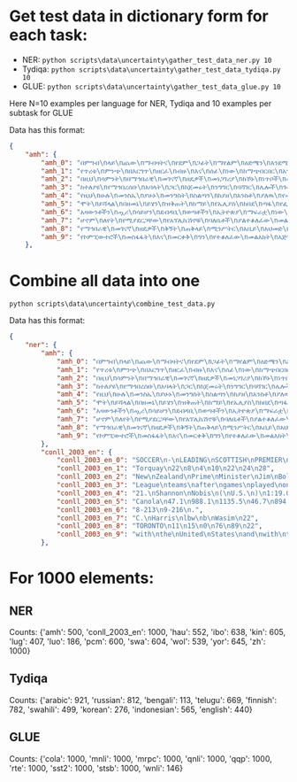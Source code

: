 # Get test data in dictionary form for each task:
- NER: `python scripts\data\uncertainty\gather_test_data_ner.py 10`
- Tydiqa: `python scripts\data\uncertainty\gather_test_data_tydiqa.py 10`
- GLUE: `python scripts\data\uncertainty\gather_test_data_glue.py 10`

Here N=10 examples per language for NER, Tydiqa and 10 examples per subtask for GLUE

Data has this format:

```json
{
    "amh": {
        "amh_0": "በምግብ\nላይ\nጨው\nማብዛትና\nየደም\nጋፊት\nማየልም\nዕድሜን\nእንደሚያሳጥሩ\nየሚያጠራጥር\nአልሆነም\n።",
        "amh_1": "የጥረቱ\nምንጭ\nበእርግጥ\nዘርፈ\nብዙ\nእና\nሰፊ\nነው\nከማጭበርበር\nአንስቶ\nየፖለቲካ\nተልዕኮ\nእስከ\nማስፈጸም\nሊደርስ\nይችላል\n።",
        "amh_2": "በዚህ\nሳምንት\nበማኅበራዊ\nመገናኛ\nዘዴዎች\nመነጋገሪያ\nከኾኑ\nነጥቦች\nመካከል\nአራት\nጉዳዮች\nጎልተው\nወጥተዋል\n።",
        "amh_3": "ከተለያዩ\nየማኅበረሰቡ\nአባላት\nጋር\nከጀመሩት\nንግግር\nባሻገር\nሌሎች\nጉዳዮችን\nለመመልከት\nጊዜ\nያስፈልጋቸዋል\nሲሉ\nየሚሞግቱም\nአሉ\n።",
        "amh_4": "የዚህ\nሁሉ\nመንስኤ\nያሁኑ\nመንግስት\nስልጣን\nከያዘ\nአንስቶ\nያለዉ\nየመልካም\nአስተዳደር\nብልሹነት\nነዉ\nሲሉ\nአቶ\nኝካዉ\nኦቻላ\nያስረዳሉ\n።",
        "amh_5": "ሞት\nይሻላል\nበዘመኔ\nይሄን\nዝቅጠት\nከማይ\nየኤሊያስ\nከበደ\nጣፋ\nየፌስቡክ\nመልእክት\nነው\n።",
        "amh_6": "አዛውንቶችን\nጧሪ\nሳይሆን\nደብዳቢ\nወጣቶችን\nኢትዮጵያ\nማፍራቷ\nነው\nልብ\nየሚሰብረው\nየሚል\nመልእክት\nትዊተር\nገጿ\nላይ\nአስፍራለች\n።",
        "amh_7": "ሆኖም\nለየት\nየሚያደርጋቸው\nየአፕሊኬሽኖቹ\nባለቤቶች\nያልተቆለፈው\nመልእክት\nየሰነድ\nማከማቻ\nቋታቸ\nውስጥ\nመገኘቱ\nነው\n።",
        "amh_8": "የማኅበራዊ\nመገናኛ\nዘዴዎች\nቅኝት\nጠቅላይ\nሚንሥትር\nአቢይ\nአህመድ\nየአምቦ\nጉብኝት\nእና\nየኅብረተሰቡ\nየለውጥ\nተማጽኖን\nይዳስሳል\n።",
        "amh_9": "የኮምፒውተሮች\nመስፋፋት\nእና\nመርቀቅ\nግን\nየተቆለፈው\nመልእክት\nእጅግ\nውስብስብ\nእንዲሆን\nእና\nበቀላሉ\nእንዳይፈታ\nለማድረግ\nአግዘዋል\n።"
    },
```

# Combine all data into one

`python scripts\data\uncertainty\combine_test_data.py`

Data has this format:

```json
{
    "ner": {
        "amh": {
            "amh_0": "በምግብ\nላይ\nጨው\nማብዛትና\nየደም\nጋፊት\nማየልም\nዕድሜን\nእንደሚያሳጥሩ\nየሚያጠራጥር\nአልሆነም\n።",
            "amh_1": "የጥረቱ\nምንጭ\nበእርግጥ\nዘርፈ\nብዙ\nእና\nሰፊ\nነው\nከማጭበርበር\nአንስቶ\nየፖለቲካ\nተልዕኮ\nእስከ\nማስፈጸም\nሊደርስ\nይችላል\n።",
            "amh_2": "በዚህ\nሳምንት\nበማኅበራዊ\nመገናኛ\nዘዴዎች\nመነጋገሪያ\nከኾኑ\nነጥቦች\nመካከል\nአራት\nጉዳዮች\nጎልተው\nወጥተዋል\n።",
            "amh_3": "ከተለያዩ\nየማኅበረሰቡ\nአባላት\nጋር\nከጀመሩት\nንግግር\nባሻገር\nሌሎች\nጉዳዮችን\nለመመልከት\nጊዜ\nያስፈልጋቸዋል\nሲሉ\nየሚሞግቱም\nአሉ\n።",
            "amh_4": "የዚህ\nሁሉ\nመንስኤ\nያሁኑ\nመንግስት\nስልጣን\nከያዘ\nአንስቶ\nያለዉ\nየመልካም\nአስተዳደር\nብልሹነት\nነዉ\nሲሉ\nአቶ\nኝካዉ\nኦቻላ\nያስረዳሉ\n።",
            "amh_5": "ሞት\nይሻላል\nበዘመኔ\nይሄን\nዝቅጠት\nከማይ\nየኤሊያስ\nከበደ\nጣፋ\nየፌስቡክ\nመልእክት\nነው\n።",
            "amh_6": "አዛውንቶችን\nጧሪ\nሳይሆን\nደብዳቢ\nወጣቶችን\nኢትዮጵያ\nማፍራቷ\nነው\nልብ\nየሚሰብረው\nየሚል\nመልእክት\nትዊተር\nገጿ\nላይ\nአስፍራለች\n።",
            "amh_7": "ሆኖም\nለየት\nየሚያደርጋቸው\nየአፕሊኬሽኖቹ\nባለቤቶች\nያልተቆለፈው\nመልእክት\nየሰነድ\nማከማቻ\nቋታቸ\nውስጥ\nመገኘቱ\nነው\n።",
            "amh_8": "የማኅበራዊ\nመገናኛ\nዘዴዎች\nቅኝት\nጠቅላይ\nሚንሥትር\nአቢይ\nአህመድ\nየአምቦ\nጉብኝት\nእና\nየኅብረተሰቡ\nየለውጥ\nተማጽኖን\nይዳስሳል\n።",
            "amh_9": "የኮምፒውተሮች\nመስፋፋት\nእና\nመርቀቅ\nግን\nየተቆለፈው\nመልእክት\nእጅግ\nውስብስብ\nእንዲሆን\nእና\nበቀላሉ\nእንዳይፈታ\nለማድረግ\nአግዘዋል\n።"
        },
        "conll_2003_en": {
            "conll_2003_en_0": "SOCCER\n-\nLEADING\nSCOTTISH\nPREMIER\nDIVISION\nSCORERS\n.",
            "conll_2003_en_1": "Torquay\n22\n8\n4\n10\n22\n24\n28",
            "conll_2003_en_2": "New\nZealand\nPrime\nMinister\nJim\nBolger\n,\nemerging\nfrom\ncoalition\ntalks\nwith\nthe\nnationalist\nNew\nZealand\nFirst\nparty\non\nFriday\nafternoon\n,\nsaid\nNational\nand\nNZ\nFirst\nwould\nmeet\nagain\non\nSunday\n.",
            "conll_2003_en_3": "League\nteams\nafter\ngames\nplayed\non\nThursday\n(\ntabulate\nunder",
            "conll_2003_en_4": "21.\nShannon\nNobis\n(\nU.S.\n)\n1:19.08",
            "conll_2003_en_5": "Canola\n47.1\n988.1\n1135.5\n46.7\n894.9\n822.0",
            "conll_2003_en_6": "8-213\n9-216\n.",
            "conll_2003_en_7": "C.\nHarris\nlbw\nb\nWasim\n22",
            "conll_2003_en_8": "TORONTO\n11\n15\n0\n76\n89\n22",
            "conll_2003_en_9": "with\nthe\nUnited\nStates\nand\nwith\nthe\nfirst\nwoman\never\nto\nhold\nthe\nposition\nof\nSecretary\nof\nState\n."
        },
```


# For 1000 elements:

## NER
Counts: {'amh': 500, 'conll_2003_en': 1000, 'hau': 552, 'ibo': 638, 'kin': 605, 'lug': 407, 'luo': 186, 'pcm': 600, 'swa': 604, 'wol': 539, 'yor': 645, 'zh': 1000}

## Tydiqa
Counts: {'arabic': 921, 'russian': 812, 'bengali': 113, 'telugu': 669, 'finnish': 782, 'swahili': 499, 'korean': 276, 'indonesian': 565, 'english': 440}

## GLUE
Counts: {'cola': 1000, 'mnli': 1000, 'mrpc': 1000, 'qnli': 1000, 'qqp': 1000, 'rte': 1000, 'sst2': 1000, 'stsb': 1000, 'wnli': 146}